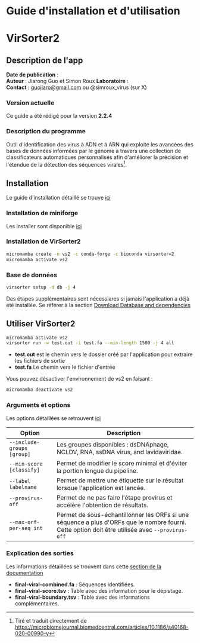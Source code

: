 # Guide d'installation et d'utilisation

# VirSorter2

## Description de l'app

**Date de publication** :  
**Auteur** : Jiarong Guo et Simon Roux
**Laboratoire** :   
**Contact** : guojiaro@gmail.com
ou @simroux_virus (sur X)

### Version actuelle
Ce guide a été rédigé pour la version  **2.2.4**

### Description du programme
Outil d'identification des virus à ADN et à ARN qui exploite les avancées des bases de données informées
par le génome à travers une collection de classificateurs automatiques personnalisés afin d'améliorer la précision 
et l'étendue de la détection des séquences virales[^1].



## Installation
Le guide d'installation détaillé se trouve [ici](https://github.com/jiarong/VirSorter2) 

### Installation de miniforge
Les installer sont disponible [ici](https://github.com/conda-forge/miniforge?tab=readme-ov-file#download) 


### Installation de VirSorter2

```bash
micromamba create -n vs2 -c conda-forge -c bioconda virsorter=2
micromamba activate vs2
```

### Base de données

```bash
virsorter setup -d db -j 4
```
Des étapes supplémentaires sont nécessiares si jamais l'application a déjà été installée. Se référer à la section [Download Database and dependencies](https://github.com/jiarong/VirSorter2?tab=readme-ov-file#download-database-and-dependencies)

## Utiliser VirSorter2

```bash
micromamba activate vs2
virsorter run -w test.out -i test.fa --min-length 1500 -j 4 all
```
- **test.out** est le chemin vers le dossier créé par l'application pour extraire les fichiers de sortie
- **test.fa** Le chemin vers le fichier d'entrée 

Vous pouvez désactiver l'environnement de vs2 en faisant :

```bash
micromamba deactivate vs2
```

### Arguments et options

Les options détaillées se retrouvent [ici](https://github.com/jiarong/VirSorter2?tab=readme-ov-file#more-options)  

| Option                     | Description                                                                                                                                    |
|----------------------------|------------------------------------------------------------------------------------------------------------------------------------------------|
| `--include-groups [group]` | Les groupes disponibles : dsDNAphage, NCLDV, RNA, ssDNA virus, and lavidaviridae.                                                          |
| `--min-score [classify]`   | Permet de modifier le score minimal et d'éviter la portion longue du pipeline.                                                             |
| `--label labelname`        | Permet de mettre une étiquette sur le résultat lorsque l'application est lancée.                                                               | 
| `--provirus-off`           | Permet de ne pas faire l'étape provirus et accélère l'obtention de résultats.                                                              |
| `--max-orf-per-seq int`    | Permet de sous-échantillonner les ORFs si une séquence a plus d'ORFs que le nombre fourni. Cette option doit être utilisée avec `--provirus-off` |

### Explication des sorties
Les informations détaillées se trouvent dans cette [section de la documentation](https://github.com/jiarong/VirSorter2?tab=readme-ov-file#detailed-description-on-output-files)
- **final-viral-combined.fa** :  Séquences identifiées.
- **final-viral-score.tsv** : Table avec des information pour le dépistage.
- **final-viral-boundary.tsv** :  Table avec des informations complémentaires.



[^1]:Tiré et traduit directement de https://microbiomejournal.biomedcentral.com/articles/10.1186/s40168-020-00990-y